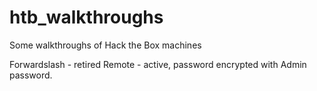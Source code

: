 # htb_walkthroughs
Some walkthroughs of Hack the Box machines

Forwardslash - retired
Remote - active, password encrypted with Admin password.
